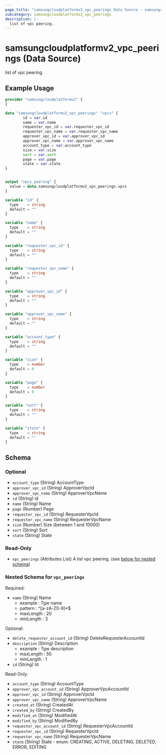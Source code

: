 ```yaml
---
page_title: "samsungcloudplatformv2_vpc_peerings Data Source - samsungcloudplatformv2"
subcategory: samsungcloudplatformv2_vpc_peerings
description: |-
  list of vpc peering.
---
```


# samsungcloudplatformv2_vpc_peerings (Data Source)

list of vpc peering.

## Example Usage

```terraform
provider "samsungcloudplatformv2" {
}

data "samsungcloudplatformv2_vpc_peerings" "vpcs" {
        id = var.id
        name = var.name
        requester_vpc_id = var.requester_vpc_id
        requester_vpc_name = var.requester_vpc_name
        approver_vpc_id = var.approver_vpc_id
        approver_vpc_name = var.approver_vpc_name
        account_type = var.account_type
        size = var.size
        sort = var.sort
        page = var.page
        state = var.state
}


output "vpcs_peering" {
  value = data.samsungcloudplatformv2_vpc_peerings.vpcs
}

variable "id" {
  type    = string
  default = ""
}

variable "name" {
  type    = string
  default = ""
}

variable "requester_vpc_id" {
  type    = string
  default = ""
}

variable "requester_vpc_name" {
  type    = string
  default = ""
}

variable "approver_vpc_id" {
  type    = string
  default = ""
}

variable "approver_vpc_name" {
  type    = string
  default = ""
}

variable "account_type" {
  type    = string
  default = ""
}

variable "size" {
  type    = number
  default = 0
}

variable "page" {
  type    = number
  default = 0
}

variable "sort" {
  type    = string
  default = ""
}

variable "state" {
  type    = string
  default = ""
}
```

<!-- schema generated by tfplugindocs -->
## Schema

### Optional

- `account_type` (String) AccountType
- `approver_vpc_id` (String) ApproverVpcId
- `approver_vpc_name` (String) ApproverVpcName
- `id` (String) id
- `name` (String) Name
- `page` (Number) Page
- `requester_vpc_id` (String) RequesterVpcId
- `requester_vpc_name` (String) RequesterVpcName
- `size` (Number) Size (between 1 and 10000)
- `sort` (String) Sort
- `state` (String) State

### Read-Only

- `vpc_peerings` (Attributes List) A list vpc peering. (see [below for nested schema](#nestedatt--vpc_peerings))

<a id="nestedatt--vpc_peerings"></a>
### Nested Schema for `vpc_peerings`

Required:

- `name` (String) Name
  - example : Tgw name
  - pattern : ^[a-zA-Z0-9]*$
  - maxLength : 20
  - minLength : 3

Optional:

- `delete_requester_account_id` (String) DeleteRequesterAccountId
- `description` (String) Description
  - example : Tgw description
  - maxLength : 50
  - minLength : 1
- `id` (String) Id

Read-Only:

- `account_type` (String) AccountType
- `approver_vpc_account_id` (String) ApproverVpcAccountId
- `approver_vpc_id` (String) ApproverVpcId
- `approver_vpc_name` (String) ApproverVpcName
- `created_at` (String) CreatedAt
- `created_by` (String) CreatedBy
- `modified_at` (String) ModifiedAt
- `modified_by` (String) ModifiedBy
- `requester_vpc_account_id` (String) RequesterVpcAccountId
- `requester_vpc_id` (String) RequesterVpcId
- `requester_vpc_name` (String) RequesterVpcName
- `state` (String) State - enum: CREATING, ACTIVE, DELETING, DELETED, ERROR, EDITING
